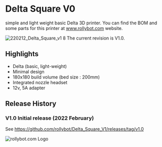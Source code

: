 # Delta Square V0
simple and light weight basic Delta 3D printer.
You can find the BOM and some parts for this printer at www.rollybot.com website.

![220212_Delta_Square_v1 8](https://user-images.githubusercontent.com/5675424/153714069-bbfda10c-5646-44ac-a66e-31f59e82a46c.jpg)
The current revision is V1.0.

## Highlights
- Delta (basic, light-weight)
- Minimal design
- 180x180 build volume (bed size : 200mm)
- Integrated nozzle headset
- 12v, 5A adapter
 
## Release History
### V1.0 Initial release (2022 February)
See https://github.com/rollybot/Delta_Square_V1/releases/tag/v1.0


![rollybot.com Logo](https://rollybot.com/web/upload/category/logo/v2_550c76f65a6b750917e15b3e736b1d1f_YiVXFziCf1_top.jpg)
